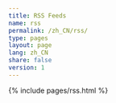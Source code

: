 ```yaml
---
title: RSS Feeds
name: rss
permalink: /zh_CN/rss/
type: pages
layout: page
lang: zh_CN
share: false
version: 1
---
```

{% include pages/rss.html %}